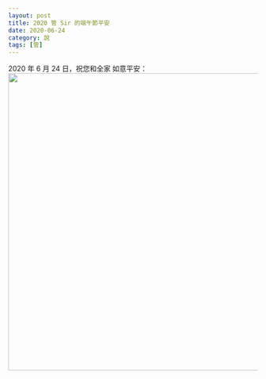 ```yaml
---
layout: post
title: 2020 管 Sir 的端午節平安
date: 2020-06-24
category: 說
tags: [管]
---
```


2020 年 6 月 24 日，祝您和全家 如意平安：<br>
<img src="/blog/assets/images/2020/card20200624.jpg" style="width:600px"/>
